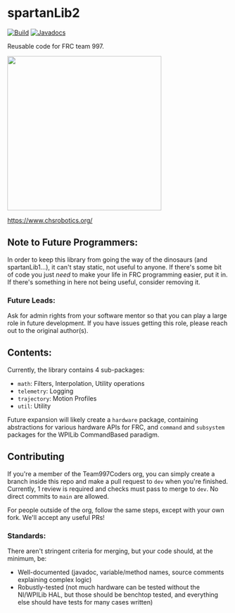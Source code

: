 # spartanLib2
[![Build](https://github.com/Team997Coders/spartanLib2/actions/workflows/main.yml/badge.svg?branch=dev)](https://github.com/Team997Coders/spartanLib2/actions/workflows/main.yml)
[![Javadocs](https://github.com/Team997Coders/spartanLib2/actions/workflows/docs.yml/badge.svg)](https://team997coders.github.io/spartanLib2)

Reusable code for FRC team 997.

<img src="https://lh4.googleusercontent.com/zyjl2m5D_WEY1cgqMgGPeLXmayvhxZGDu_uWI15sOP038dfpa6T9SY9PhvHk7LDcsAIKJceWxr8r61DqQBFuQ2_QzUlhqz2WqYc192rUr94EsJ6xLmmsELLkoPasVJAxwQ=w1280" width="350" height="350" />

https://www.chsrobotics.org/

## Note to Future Programmers:
In order to keep this library from going the way of the dinosaurs (and spartanLib1...), it can't stay static, not useful to anyone. If there's some bit of code you just *need* to make your life in FRC programming easier, put it in. If there's something in here not being useful, consider removing it.

### Future Leads:
Ask for admin rights from your software mentor so that you can play a large role in future development. If you have issues getting this role, please reach out to the original author(s).

## Contents:
Currently, the library contains 4 sub-packages:

- `math`: Filters, Interpolation, Utility operations
- `telemetry`: Logging
- `trajectory`: Motion Profiles
- `util`: Utility

Future expansion will likely create a `hardware` package, containing abstractions for various hardware APIs for FRC, and `command` and `subsystem` packages for the WPILib CommandBased paradigm.


## Contributing
If you're a member of the Team997Coders org, you can simply create a branch inside this repo and make a pull request to `dev` when you're finished. Currently, 1 review is required and checks must pass to merge to `dev`. No direct commits to `main` are allowed.

For people outside of the org, follow the same steps, except with your own fork. We'll accept any useful PRs!

### Standards:
There aren't stringent criteria for merging, but your code should, at the minimum, be:

- Well-documented (javadoc, variable/method names, source comments explaining complex logic)
- Robustly-tested (not much hardware can be tested without the NI/WPILib HAL, but those should be benchtop tested, and everything else should have tests for many cases written)
